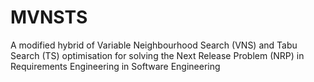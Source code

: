# MVNSTS
A modified hybrid of Variable Neighbourhood Search (VNS) and Tabu Search (TS) optimisation for solving the Next Release Problem (NRP) in Requirements Engineering in Software Engineering
